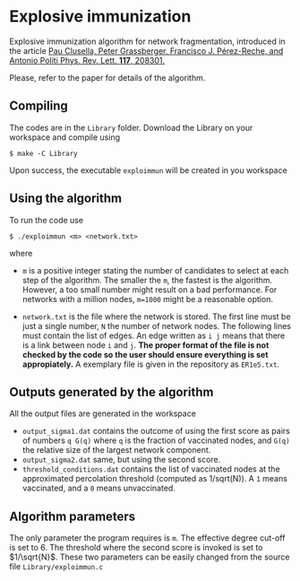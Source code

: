 # Explosive immunization
Explosive immunization algorithm for network fragmentation, introduced in the article [Pau Clusella, Peter Grassberger, Francisco J. Pérez-Reche, and Antonio Politi Phys. Rev. Lett. **117**, 208301.](https://doi.org/10.1103/PhysRevLett.117.208301)

Please, refer to the paper for details of the algorithm.

## Compiling

The codes are in the `Library` folder. Download the Library on your workspace and compile using
```
$ make -C Library
```
Upon success, the executable `exploimmun` will be created in you workspace

## Using the algorithm

To run the code use
```
$ ./exploimmun <m> <network.txt>
```
where
* `m` is a positive integer stating the number of candidates to select at each step of the algorithm. The smaller the `m`, the fastest is the algorithm. However, a too small number might result on a bad performance. For networks with a million nodes, `m=1000` might be a reasonable option.

* `network.txt` is the file where the network is stored. The first line must be just a single number, `N` the number of network nodes. The following lines must contain the list of edges. An edge written as `i j` means that there is a link between node `i` and  `j`. **The proper format of the file is not checked by the code so the user should ensure everything is set appropiately.** A exemplary file is given in the repository as `ER1e5.txt`.

## Outputs generated by the algorithm

All the output files are generated in the workspace

* `output_sigma1.dat` contains the outcome of using the first score as pairs of numbers `q G(q)` where `q` is the fraction of vaccinated nodes, and `G(q)` the relative size of the largest network component.
* `output_sigma2.dat` same, but using the second score.
* `threshold_conditions.dat` contains the list of vaccinated nodes at the approximated percolation threshold (computed as 1/sqrt(N)). A `1` means vaccinated, and a `0` means unvaccinated.

## Algorithm parameters

The only parameter the program requires is `m`. The effective degree cut-off is set to 6. The threshold where the second score is invoked is set to $1/\sqrt{N}$. These two parameters can be easily changed from the source file `Library/exploimmun.c`
